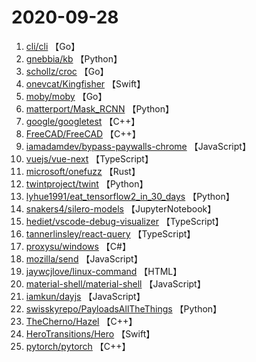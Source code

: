 # 2020-09-28

1. [cli/cli](https://github.com/cli/cli) 【Go】
2. [gnebbia/kb](https://github.com/gnebbia/kb) 【Python】
3. [schollz/croc](https://github.com/schollz/croc) 【Go】
4. [onevcat/Kingfisher](https://github.com/onevcat/Kingfisher) 【Swift】
5. [moby/moby](https://github.com/moby/moby) 【Go】
6. [matterport/Mask_RCNN](https://github.com/matterport/Mask_RCNN) 【Python】
7. [google/googletest](https://github.com/google/googletest) 【C++】
8. [FreeCAD/FreeCAD](https://github.com/FreeCAD/FreeCAD) 【C++】
9. [iamadamdev/bypass-paywalls-chrome](https://github.com/iamadamdev/bypass-paywalls-chrome) 【JavaScript】
10. [vuejs/vue-next](https://github.com/vuejs/vue-next) 【TypeScript】
11. [microsoft/onefuzz](https://github.com/microsoft/onefuzz) 【Rust】
12. [twintproject/twint](https://github.com/twintproject/twint) 【Python】
13. [lyhue1991/eat_tensorflow2_in_30_days](https://github.com/lyhue1991/eat_tensorflow2_in_30_days) 【Python】
14. [snakers4/silero-models](https://github.com/snakers4/silero-models) 【JupyterNotebook】
15. [hediet/vscode-debug-visualizer](https://github.com/hediet/vscode-debug-visualizer) 【TypeScript】
16. [tannerlinsley/react-query](https://github.com/tannerlinsley/react-query) 【TypeScript】
17. [proxysu/windows](https://github.com/proxysu/windows) 【C#】
18. [mozilla/send](https://github.com/mozilla/send) 【JavaScript】
19. [jaywcjlove/linux-command](https://github.com/jaywcjlove/linux-command) 【HTML】
20. [material-shell/material-shell](https://github.com/material-shell/material-shell) 【JavaScript】
21. [iamkun/dayjs](https://github.com/iamkun/dayjs) 【JavaScript】
22. [swisskyrepo/PayloadsAllTheThings](https://github.com/swisskyrepo/PayloadsAllTheThings) 【Python】
23. [TheCherno/Hazel](https://github.com/TheCherno/Hazel) 【C++】
24. [HeroTransitions/Hero](https://github.com/HeroTransitions/Hero) 【Swift】
25. [pytorch/pytorch](https://github.com/pytorch/pytorch) 【C++】
